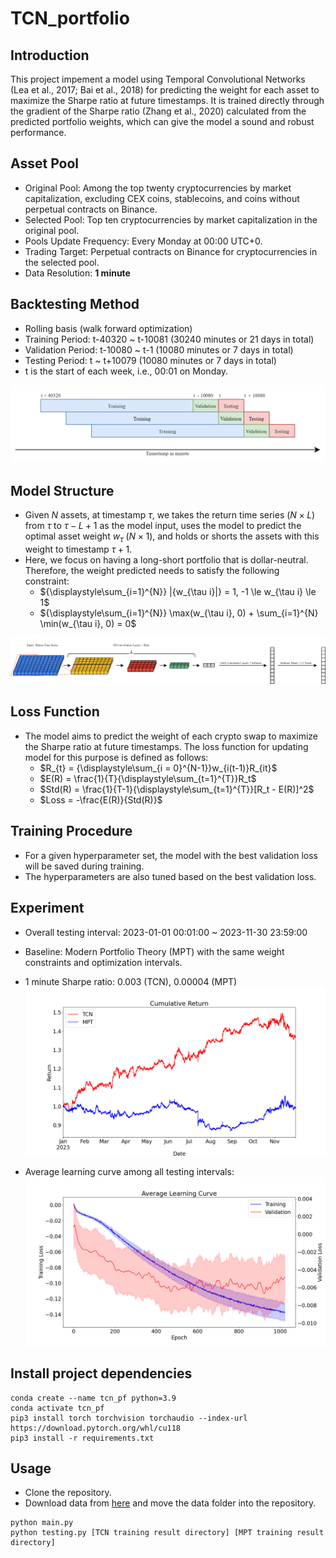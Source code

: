 # TCN_portfolio
## Introduction
This project impement a model using Temporal Convolutional Networks (Lea et al., 2017; Bai et al., 2018) for predicting the weight for each asset to maximize the Sharpe
ratio at future timestamps. It is trained directly through the gradient of the Sharpe ratio (Zhang et al., 2020) calculated from the predicted portfolio weights, which
can give the model a sound and robust performance. 

## Asset Pool
- Original Pool: Among the top twenty cryptocurrencies by market capitalization, excluding CEX coins, stablecoins, and coins without perpetual contracts on Binance.
- Selected Pool: Top ten cryptocurrencies by market capitalization in the original pool.  
- Pools Update Frequency: Every Monday at 00:00 UTC+0.
- Trading Target: Perpetual contracts on Binance for cryptocurrencies in the selected pool.
- Data Resolution: **1 minute**

## Backtesting Method
- Rolling basis (walk forward optimization)
- Training Period: t-40320 ~ t-10081 (30240 minutes or 21 days in total)
- Validation Period: t-10080 ~ t-1 (10080 minutes or 7 days in total)
- Testing Period: t ~ t+10079 (10080 minutes or 7 days in total)
- t is the start of each week, i.e., 00:01 on Monday.

![image.png](https://github.com/AndyLinGitHub/TCN_portfolio/blob/main/image/bt_flow.png)

## Model Structure
- Given $N$ assets, at timestamp $\tau$, we takes the return time series ($N \times L$) from $\tau$ to $\tau - L + 1$ as the model input, uses the model to predict the optimal asset weight $w_{\tau}$ ($N \times 1$), and holds or shorts the assets with this weight to timestamp $\tau + 1$.
- Here, we focus on having a long-short portfolio that is dollar-neutral. Therefore, the weight predicted needs to satisfy the following constraint:
    - ${\displaystyle\sum_{i=1}^{N}} |{w_{\tau i}|} = 1, -1 \le w_{\tau i} \le 1$
    - ${\displaystyle\sum_{i=1}^{N}} \max(w_{\tau i}, 0) + \sum_{i=1}^{N} \min(w_{\tau i}, 0) = 0$

![image.png](https://github.com/AndyLinGitHub/TCN_portfolio/blob/main/image/model.png)

## Loss Function
- The model aims to predict the weight of each crypto swap to maximize the Sharpe ratio at future timestamps. The loss function for updating model for this purpose is defined as follows:
    - $R_{t} = {\displaystyle\sum_{i = 0}^{N-1}}w_{i(t-1)}R_{it}$
    - $E(R) = \frac{1}{T}{\displaystyle\sum_{t=1}^{T}}R_t$
    - $Std(R) = \frac{1}{T-1}{\displaystyle\sum_{t=1}^{T}}[R_t - E(R)]^2$
    - $Loss = -\frac{E(R)}{Std(R)}$

## Training Procedure
- For a given hyperparameter set, the model with the best validation loss will be saved during training.
- The hyperparameters are also tuned based on the best validation loss.

## Experiment
- Overall testing interval: 2023-01-01 00:01:00 ~ 2023-11-30 23:59:00
- Baseline: Modern Portfolio Theory (MPT) with the same weight constraints and optimization intervals.
- 1 minute Sharpe ratio: 0.003 (TCN), 0.00004 (MPT) 
![image.png](https://github.com/AndyLinGitHub/TCN_portfolio/blob/main/image/cumulative_return.png)

- Average learning curve among all testing intervals:
![image.png](https://github.com/AndyLinGitHub/TCN_portfolio/blob/main/image/learning_curve.png)

## Install project dependencies
```
conda create --name tcn_pf python=3.9
conda activate tcn_pf
pip3 install torch torchvision torchaudio --index-url https://download.pytorch.org/whl/cu118
pip3 install -r requirements.txt
```

## Usage
- Clone the repository.
- Download data from [here](https://drive.google.com/drive/folders/1PONALk1ja2XT8NHaS-Qe9htidXbMlHl-?usp=drive_link) and move the data folder into the repository.
```
python main.py
python testing.py [TCN training result directory] [MPT training result directory]
```
